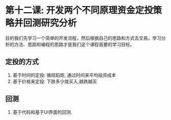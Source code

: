 # 第十二课: 开发两个不同原理资金定投策略并回测研究分析

目的我们先学习一个简单的开发流程，然后根据自己的思路和方式去交易。学习分析的方法、思路和编程的思路才是我们这个课程首要的学习目标。

## 定投的方式

1. 基于时间的定投: 循规蹈矩, 通过时间来平均投资成本
2. 基于价格来定投: 下跌多少就买入,越跌越买

## 回测

1. 基于代码和基于UI界面的回测.






